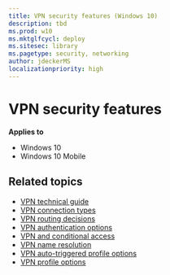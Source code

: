 ```yaml
---
title: VPN security features (Windows 10)
description: tbd
ms.prod: w10
ms.mktglfcycl: deploy
ms.sitesec: library
ms.pagetype: security, networking
author: jdeckerMS
localizationpriority: high
---
```


# VPN security features

**Applies to**
-   Windows 10
-   Windows 10 Mobile

## Related topics

- [VPN technical guide](vpn-guide.md)
- [VPN connection types](vpn-connection-type.md)
- [VPN routing decisions](vpn-routing.md)
- [VPN authentication options](vpn-authentication.md)
- [VPN and conditional access](vpn-conditional-access.md)
- [VPN name resolution](vpn-name-resolution.md)
- [VPN auto-triggered profile options](vpn-auto-trigger-profile.md)
- [VPN profile options](vpn-profile-options.md)
